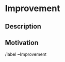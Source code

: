 # Improvement
<!--
  This is for improvements for existing features which may
  be a small optimization of compliance related change, but
  doesn't add any significant functionality.

  If you feel a heading is irrelevant, just remove it.
-->

## Description
<!-- Explain what this is about, try to use full sentences, and make your point clear. -->

## Motivation

/label ~Improvement
